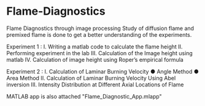 # Flame-Diagnostics
Flame Diagnostics through image processing
Study of diffusion flame and premixed flame is done to get a better understanding of the experiments.

Experiment 1 : 
I. Writing a matlab code to calculate the flame height 
II. Performing experiment in the lab 
III. Calculation of the Image height using matlab 
IV. Calculation of image height using Roper’s empirical formula

Experiment 2 : 
I. Calculation of Laminar Burning Velocity 
● Angle Method 
● Area Method 
II. Calculation of Laminar Burning Velocity Using Abel inversion 
III. Intensity Distribution at Different Axial Locations of Flame

MATLAB app is also attached "Flame_Diagnostic_App.mlapp"

